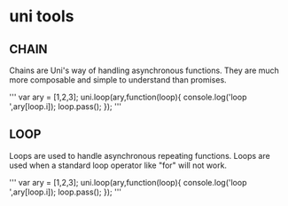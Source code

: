 # uni tools

## CHAIN

Chains are Uni's way of handling asynchronous functions. They are much more composable and simple to understand than promises.

'''
var ary = [1,2,3];
uni.loop(ary,function(loop){
	console.log('loop ',ary[loop.i]);
	loop.pass();
});
'''

## LOOP

Loops are used to handle asynchronous repeating functions. Loops are used when a standard loop operator like "for" will not work.

'''
var ary = [1,2,3];
uni.loop(ary,function(loop){
	console.log('loop ',ary[loop.i]);
	loop.pass();
});
'''